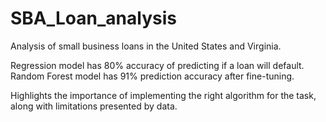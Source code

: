 # SBA_Loan_analysis
Analysis of small business loans in the United States and Virginia. 

Regression model has 80% accuracy of predicting if a loan will default. 
Random Forest model has 91% prediction accuracy after fine-tuning. 

Highlights the importance of implementing the right algorithm for the task, along with limitations presented by data. 

